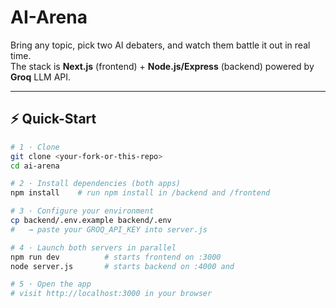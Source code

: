 # AI-Arena

Bring any topic, pick two AI debaters, and watch them battle it out in real time.  
The stack is **Next.js** (frontend) + **Node.js/Express** (backend) powered by **Groq** LLM API.

---

## ⚡ Quick-Start

```bash
# 1 · Clone
git clone <your-fork-or-this-repo>
cd ai-arena

# 2 · Install dependencies (both apps)
npm install    # run npm install in /backend and /frontend

# 3 · Configure your environment
cp backend/.env.example backend/.env
#   → paste your GROQ_API_KEY into server.js

# 4 · Launch both servers in parallel
npm run dev          # starts frontend on :3000
node server.js       # starts backend on :4000 and 

# 5 · Open the app
# visit http://localhost:3000 in your browser

